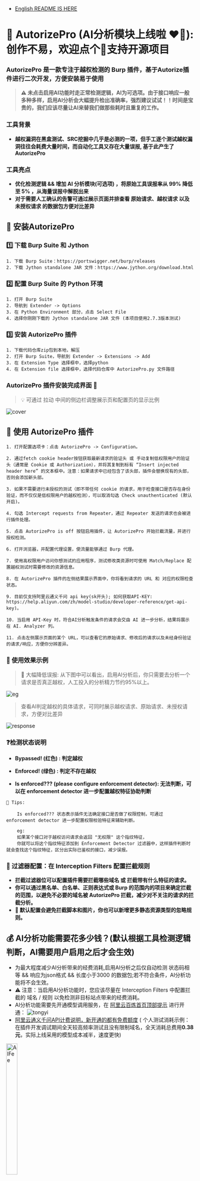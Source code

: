 - [English README IS HERE](https://github.com/sule01u/AutorizePro/blob/master/README_en.md)

# 🧿 AutorizePro (AI分析模块上线啦 ❤️‍🔥):   创作不易，欢迎点个🌟支持开源项目
### AutorizePro 是一款专注于越权检测的 Burp 插件，基于Autorize插件进行二次开发，方便安装易于使用 
> **⚠️ 未点击启用AI功能时走正常检测逻辑，AI为可选项。由于接口响应一般多种多样，启用AI分析会大幅提升检出准确率，强烈建议试试！！时间是宝贵的，我们应该尽量让AI来替我们做那些耗时且重复的工作。**

### 工具背景
- **越权漏洞在黑盒测试、SRC挖掘中几乎是必测的一项，但手工逐个测试越权漏洞往往会耗费大量时间，而自动化工具又存在大量误报, 基于此产生了AutorizePro**

### 工具亮点
- **优化检测逻辑 && 增加 AI 分析模块(可选项) ，将原始工具误报率从 99% 降低至 5% ，从海量误报中解脱出来**
- **对于需要人工确认的告警可通过展示页面并排查看 原始请求、越权请求 以及 未授权请求 的数据包方便对比差异**


## 🔧 安装AutorizePro
### 1️⃣ 下载 Burp Suite 和 Jython

    1. 下载 Burp Suite：https://portswigger.net/burp/releases
    2. 下载 Jython standalone JAR 文件：https://www.jython.org/download.html

### 2️⃣ 配置 Burp Suite 的 Python 环境

	1. 打开 Burp Suite
	2. 导航到 Extender -> Options
	3. 在 Python Environment 部分，点击 Select File
	4. 选择你刚刚下载的 Jython standalone JAR 文件 (本项目使用2.7.3版本测试)

### 3️⃣ 安装 AutorizePro 插件
	1. 下载代码仓库zip包到本地，解压
    2. 打开 Burp Suite，导航到 Extender -> Extensions -> Add
    3. 在 Extension Type 选择框中，选择python
    4. 在 Extension file 选择框中，选择代码仓库中 AutorizePro.py 文件路径

### AutorizePro 插件安装完成界面 🎉
> 💡 可通过 拉动 中间的侧边栏调整展示页和配置页的显示比例

![cover](imgs/cover.png)
    
## 🔫 使用 AutorizePro 插件
    1. 打开配置选项卡：点击 AutorizePro -> Configuration。

    2. 通过fetch cookie header按钮获取最新请求的验证头 或 手动复制低权限用户的验证头（通常是 Cookie 或 Authorization），并将其复制到标有 “Insert injected header here” 的文本框中。注意：如果请求中已经包含了该头部，插件会替换现有的头部，否则会添加新头部。

    3. 如果不需要进行未授权的测试（即不带任何 cookie 的请求，用于检查接口是否存在身份验证，而不仅仅是低权限用户的越权检测），可以取消勾选 Check unauthenticated (默认开启)。

    4. 勾选 Intercept requests from Repeater，通过 Repeater 发送的请求也会被进行插件处理。

    5. 点击 AutorizePro is off 按钮启用插件，让 AutorizePro 开始拦截流量，并进行授权检测。

    6. 打开浏览器，并配置代理设置，使流量能够通过 Burp 代理。

    7. 使用高权限用户访问你想测试的应用程序，测试修改类资源时可使用 Match/Replace 配置越权测试时需要修改的资源信息。

    8. 在 AutorizePro 插件的左侧结果展示界面中，你将看到请求的 URL 和 对应的权限检查状态。
    
    9. 目前仅支持阿里云通义千问 api key(sk开头); 如何获取API-KEY: https://help.aliyun.com/zh/model-studio/developer-reference/get-api-key)。

    10. 当启用 API-Key 时，符合AI分析触发条件的请求会交由 AI 进一步分析，结果将展示在 AI. Analyzer 列。

    11. 点击左侧展示页面的某个 URL，可以查看它的原始请求、修改后的请求以及未经身份验证的请求/响应，方便你分辨差异。

###  🌠 使用效果示例
>  🌟 大幅降低误报: 从下图中可以看出，启用AI分析后，你只需要去分析一个请求是否真正越权，人工投入的分析精力节约95%以上。

![eg](imgs/eg.png)
> 查看AI判定越权的具体请求，可同时展示越权请求、原始请求、未授权请求，方便对比差异

![response](imgs/response.png)

### ❓检测状态说明
- **Bypassed! (红色) : 判定越权**

- **Enforced! (绿色) : 判定不存在越权**

- **Is enforced??? (please configure enforcement detector): 无法判断，可以在 enforcement detector 进一步配置越权特征协助判断**

```
🌟 Tips:

    Is enforced??? 状态表示插件无法确定接口是否做了权限控制，可通过 enforcement detector 进一步配置权限校验特征来辅助判断。

    eg:
    如果某个接口对于越权访问请求会返回 "无权限" 这个指纹特征，
    你就可以将这个指纹特征添加到 Enforcement Detector 过滤器中，这样插件判断时就会查找这个指纹特征，区分出实际已鉴权的接口，减少误报。
```

### 🚰 过滤器配置：在 Interception Filters 配置拦截规则

- **拦截过滤器位可以配置插件需要拦截哪些域名 或 拦截带有什么特征的请求。**
- **你可以通过黑名单、白名单、正则表达式或 Burp 的范围内的项目来确定拦截的范围，以避免不必要的域名被 AutorizePro 拦截，减少对不关注的请求的拦截分析。**
- **🌟 默认配置会避免拦截脚本和图片，你也可以新增更多静态资源类型的忽略规则。**

##  💰 AI分析功能需要花多少钱？(默认根据工具检测逻辑判断，AI需要用户启用之后才会生效)
- 为最大程度减少AI分析带来的经费消耗,启用AI分析之后仅自动检测 状态码相等 && 响应为json格式 && 长度小于3000 的数据包;若不符合条件，AI分析功能将不会生效。  
-  ⚠️ 注意：当启用AI分析功能时，您应该尽量在 Interception Filters 中配置拦截的 域名 / 规则 以免检测非目标站点带来的经费消耗。
- AI分析功能需要先开通模型调用服务，在 [阿里云百炼首页顶部提示](https://bailian.console.aliyun.com/#/home) 进行开通：
![tongyi](imgs/tongyi.png)
- [阿里云通义千问API计费说明，新开通的都有免费额度](https://help.aliyun.com/zh/model-studio/billing-for-model-studio) ( 个人测试消耗示例：在插件开发调试期间全天较高频率测试且没有限制域名，全天消耗总费用**0.38元**，实际上线采用的模型成本减半，速度更快)
<p>
    <img alt="AIFee" src="https://suleo.wang/img/AutorizePro/ai_fee.jpg" width="30%" height="30%" style="max-width:20%;">
</p>

## ⛪ Discussion
* Bug 反馈或新功能建议[点我](https://github.com/sule01u/AutorizePro/issues)
* 欢迎PR
* 微信公众号: **扫码关注不懂安全获取更多安全分享**
<p>
    <img alt="QR-code" src="https://suleo.wang/img/mine.png" width="30%" height="30%" style="max-width:20%;">
</p>


##  🤗 鸣谢
**本产品基于 [Autorize](https://github.com/Quitten/Autorize) 插件开发，感谢 Barak Tawily。**

## 📑 Licenses

在原有协议基础之上追加以下免责声明。若与原有协议冲突均以免责声明为准。

<u>在使用本工具进行检测时，您应确保该行为符合当地的法律法规，并且已经取得了足够的授权。 禁止用于未经授权的渗透测试，禁止二次开发后进行未经授权的渗透测试。

如您在使用本工具的过程中存在任何非法行为，您需自行承担相应后果，开发者将不承担任何法律及连带责任。</u> 

在使用本工具前，请您务必审慎阅读、充分理解各条款内容，限制、免责条款或者其他涉及您重大权益的条款可能会以加粗、加下划线等形式提示您重点注意。 除非您已充分阅读、完全理解并接受本协议所有条款，否则，请您不要使用本工具。您的使用行为或者您以其他任何明示或者默示方式表示接受本协议的，即视为您已阅读并同意本协议的约束。
